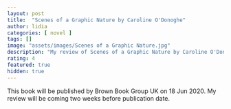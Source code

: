 ```yaml
---
layout: post
title:  "Scenes of a Graphic Nature by Caroline O'Donoghe"
author: lidia
categories: [ novel ]
tags: []
image: "assets/images/Scenes of a Graphic Nature.jpg"
description: "My review of Scenes of a Graphic Nature by Caroline O'Donoghe"
rating: 4
featured: true
hidden: true
---
```


This book will be published by Brown Book Group UK on 18 Jun 2020.
My review will be coming two weeks before publication date.